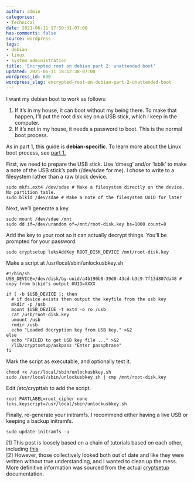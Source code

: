 ```yaml
---
author: admin
categories:
- Technical
date: 2021-06-11 17:50:31-07:00
has-comments: false
source: wordpress
tags:
- debian
- linux
- system administration
title: 'Encrypted root on debian part 2: unattended boot'
updated: 2021-06-11 18:12:38-07:00
wordpress_id: 630
wordpress_slug: encrypted-root-on-debian-part-2-unattended-boot
---
```

I want my debian boot to work as follows:

1.  If it’s in my house, it can boot without my being there. To make that happen, I’ll put the root disk key on a USB stick, which I keep in the computer.
2.  If it’s not in my house, it needs a password to boot. This is the normal boot process.

As in part 1, this guide is **debian-specific**. To learn more about the Linux boot process, see [part 1.](https://blog.za3k.com/migrating-an-existing-debian-installation-to-encrypted-root/)

First, we need to prepare the USB stick. Use ‘dmesg’ and/or ‘lsblk’ to make a note of the USB stick’s path (/dev/sdae for me). I chose to write to a filesystem rather than a raw block device.

```
sudo mkfs.ext4 /dev/sdae # Make a filesystem directly on the device. No partition table.
sudo blkid /dev/sdae # Make a note of the filesystem UUID for later
```

Next, we’ll generate a key.

```
sudo mount /dev/sdae /mnt
sudo dd if=/dev/urandom of=/mnt/root-disk.key bs=1000 count=8
```

Add the key to your root so it can actually decrypt things. You’ll be prompted for your password:

```
sudo cryptsetup luksAddKey ROOT_DISK_DEVICE /mnt/root-disk.key
```

Make a script at /usr/local/sbin/unlockusbkey.sh

```
#!/bin/sh
USB_DEVICE=/dev/disk/by-uuid/a4b190b8-39d0-43cd-b3c9-7f13d807da48 # copy from blkid's output UUID=XXXX

if [ -b $USB_DEVICE ]; then
  # if device exists then output the keyfile from the usb key
  mkdir -p /usb
  mount $USB_DEVICE -t ext4 -o ro /usb
  cat /usb/root-disk.key
  umount /usb
  rmdir /usb
  echo "Loaded decryption key from USB key." >&2
else
  echo "FAILED to get USB key file ..." >&2
  /lib/cryptsetup/askpass "Enter passphrase"
fi
```

Mark the script as executable, and optionally test it.

```
chmod +x /usr/local/sbin/unlockusbkey.sh
sudo /usr/local/sbin/unlockusbkey.sh | cmp /mnt/root-disk.key
```

Edit /etc/crypttab to add the script.

```
root PARTLABEL=root_cipher none luks,keyscript=/usr/local/sbin/unlockusbkey.sh
```

Finally, re-generate your initramfs. I recommend either having a live USB or keeping a backup initramfs.

```
sudo update-initramfs -u
```

\[1\] This post is loosely based on a chain of tutorials based on each other, including [this](https://www.oxygenimpaired.com/ubuntu-with-grub2-luks-encrypted-lvm-root-hidden-usb-keyfile)  
\[2\] However, those collectively looked both out of date and like they were written without true understanding, and I wanted to clean up the mess. More definitive information was sourced from the actual [cryptsetup](https://cryptsetup-team.pages.debian.net/cryptsetup/README.initramfs.html) documentation.
